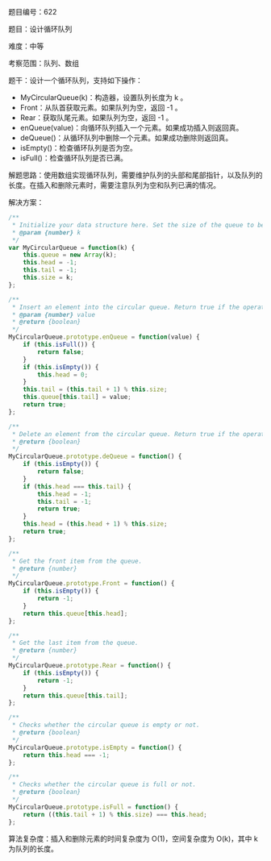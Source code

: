 题目编号：622

题目：设计循环队列

难度：中等

考察范围：队列、数组

题干：设计一个循环队列，支持如下操作：

- MyCircularQueue(k)：构造器，设置队列长度为 k 。
- Front：从队首获取元素。如果队列为空，返回 -1 。
- Rear：获取队尾元素。如果队列为空，返回 -1 。
- enQueue(value)：向循环队列插入一个元素。如果成功插入则返回真。
- deQueue()：从循环队列中删除一个元素。如果成功删除则返回真。
- isEmpty()：检查循环队列是否为空。
- isFull()：检查循环队列是否已满。

解题思路：使用数组实现循环队列，需要维护队列的头部和尾部指针，以及队列的长度。在插入和删除元素时，需要注意队列为空和队列已满的情况。

解决方案：

```javascript
/**
 * Initialize your data structure here. Set the size of the queue to be k.
 * @param {number} k
 */
var MyCircularQueue = function(k) {
    this.queue = new Array(k);
    this.head = -1;
    this.tail = -1;
    this.size = k;
};

/**
 * Insert an element into the circular queue. Return true if the operation is successful.
 * @param {number} value
 * @return {boolean}
 */
MyCircularQueue.prototype.enQueue = function(value) {
    if (this.isFull()) {
        return false;
    }
    if (this.isEmpty()) {
        this.head = 0;
    }
    this.tail = (this.tail + 1) % this.size;
    this.queue[this.tail] = value;
    return true;
};

/**
 * Delete an element from the circular queue. Return true if the operation is successful.
 * @return {boolean}
 */
MyCircularQueue.prototype.deQueue = function() {
    if (this.isEmpty()) {
        return false;
    }
    if (this.head === this.tail) {
        this.head = -1;
        this.tail = -1;
        return true;
    }
    this.head = (this.head + 1) % this.size;
    return true;
};

/**
 * Get the front item from the queue.
 * @return {number}
 */
MyCircularQueue.prototype.Front = function() {
    if (this.isEmpty()) {
        return -1;
    }
    return this.queue[this.head];
};

/**
 * Get the last item from the queue.
 * @return {number}
 */
MyCircularQueue.prototype.Rear = function() {
    if (this.isEmpty()) {
        return -1;
    }
    return this.queue[this.tail];
};

/**
 * Checks whether the circular queue is empty or not.
 * @return {boolean}
 */
MyCircularQueue.prototype.isEmpty = function() {
    return this.head === -1;
};

/**
 * Checks whether the circular queue is full or not.
 * @return {boolean}
 */
MyCircularQueue.prototype.isFull = function() {
    return ((this.tail + 1) % this.size) === this.head;
};
```

算法复杂度：插入和删除元素的时间复杂度为 O(1)，空间复杂度为 O(k)，其中 k 为队列的长度。